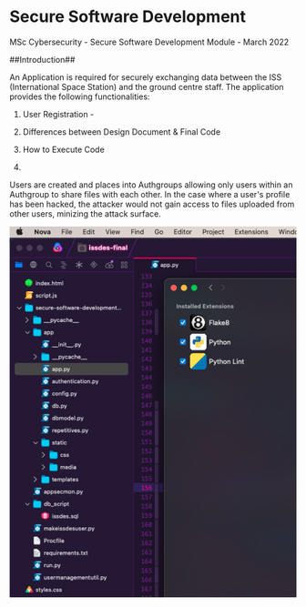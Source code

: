 # Secure Software Development
MSc Cybersecurity - Secure Software Development Module - March 2022

##Introduction##

An Application is required for securely exchanging data between the ISS (International Space Station) and the ground centre staff. The application provides the following functionalities:

  1. User Registration - 



1. Differences between Design Document & Final Code
2. How to Execute Code
3. 

Users are created and places into Authgroups allowing only users within an Authgroup to share files with each other. In the case where a user's profile has been hacked, the attacker would not gain access to files uploaded from other users, minizing the attack surface.

![This is an image](https://github.com/zihaadk/secure-software-development/blob/main/images/nova.png)
